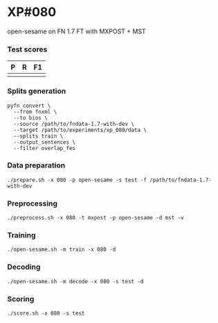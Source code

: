 # XP\#080

open-sesame on FN 1.7 FT with MXPOST + MST

### Test scores
| P | R | F1 |
| --- | --- | --- |
|  |  |  |

### Splits generation
```
pyfn convert \
  --from fnxml \
  --to bios \
  --source /path/to/fndata-1.7-with-dev \
  --target /path/to/experiments/xp_080/data \
  --splits train \
  --output_sentences \
  --filter overlap_fes
```

### Data preparation
```
./prepare.sh -x 080 -p open-sesame -s test -f /path/to/fndata-1.7-with-dev
```

### Preprocessing
```
./preprocess.sh -x 080 -t mxpost -p open-sesame -d mst -v
```

### Training
```
./open-sesame.sh -m train -x 080 -d
```

### Decoding
```
./open-sesame.sh -m decode -x 080 -s test -d
```

### Scoring
```
./score.sh -x 080 -s test
```
